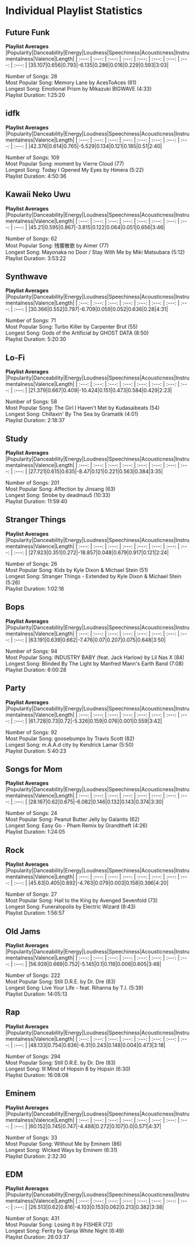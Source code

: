 
Individual Playlist Statistics
==============================

Future Funk
-----------
  
**Playlist Averages**
|Popularity|Danceability|Energy|Loudness|Speechiness|Acousticness|Instrumentalness|Valence|Length|
| :---: | :---: | :---: | :---: | :---: | :---: | :---: | :---: | :---: |
|35.107|0.656|0.793|-6.135|0.286|0.016|0.229|0.593|3:03|
  
Number of Songs: 28  
Most Popular Song: Memory Lane by AcesToAces (61)  
Longest Song: Emotional Prism by Mikazuki BIGWAVE (4:33)  
Playlist Duration: 1:25:20  

idfk
----
  
**Playlist Averages**
|Popularity|Danceability|Energy|Loudness|Speechiness|Acousticness|Instrumentalness|Valence|Length|
| :---: | :---: | :---: | :---: | :---: | :---: | :---: | :---: | :---: |
|42.376|0.614|0.765|-5.529|0.134|0.121|0.185|0.51|2:40|
  
Number of Songs: 109  
Most Popular Song: moment by Vierre Cloud (77)  
Longest Song: Today I Opened My Eyes by Himera (5:22)  
Playlist Duration: 4:50:36  

Kawaii Neko Uwu
---------------
  
**Playlist Averages**
|Popularity|Danceability|Energy|Loudness|Speechiness|Acousticness|Instrumentalness|Valence|Length|
| :---: | :---: | :---: | :---: | :---: | :---: | :---: | :---: | :---: |
|45.21|0.595|0.867|-3.815|0.122|0.064|0.051|0.656|3:46|
  
Number of Songs: 62  
Most Popular Song: 残響散歌 by Aimer (77)  
Longest Song: Mayonaka no Door / Stay With Me by Miki Matsubara (5:12)  
Playlist Duration: 3:53:22  

Synthwave
---------
  
**Playlist Averages**
|Popularity|Danceability|Energy|Loudness|Speechiness|Acousticness|Instrumentalness|Valence|Length|
| :---: | :---: | :---: | :---: | :---: | :---: | :---: | :---: | :---: |
|30.366|0.552|0.797|-6.709|0.059|0.052|0.636|0.28|4:31|
  
Number of Songs: 71  
Most Popular Song: Turbo Killer by Carpenter Brut (55)  
Longest Song: Gods of the Artificial by GHOST DATA (8:50)  
Playlist Duration: 5:20:30  

Lo-Fi
-----
  
**Playlist Averages**
|Popularity|Danceability|Energy|Loudness|Speechiness|Acousticness|Instrumentalness|Valence|Length|
| :---: | :---: | :---: | :---: | :---: | :---: | :---: | :---: | :---: |
|21.379|0.667|0.409|-10.424|0.151|0.473|0.584|0.429|2:23|
  
Number of Songs: 58  
Most Popular Song: The Girl I Haven't Met by Kudasaibeats (54)  
Longest Song: Chillaxin' By The Sea by Gramatik (4:01)  
Playlist Duration: 2:18:37  

Study
-----
  
**Playlist Averages**
|Popularity|Danceability|Energy|Loudness|Speechiness|Acousticness|Instrumentalness|Valence|Length|
| :---: | :---: | :---: | :---: | :---: | :---: | :---: | :---: | :---: |
|27.721|0.615|0.635|-8.47|0.121|0.221|0.563|0.384|3:35|
  
Number of Songs: 201  
Most Popular Song: Affection by Jinsang (63)  
Longest Song: Strobe by deadmau5 (10:33)  
Playlist Duration: 11:59:40  

Stranger Things
---------------
  
**Playlist Averages**
|Popularity|Danceability|Energy|Loudness|Speechiness|Acousticness|Instrumentalness|Valence|Length|
| :---: | :---: | :---: | :---: | :---: | :---: | :---: | :---: | :---: |
|27.923|0.351|0.272|-18.857|0.048|0.679|0.917|0.121|2:24|
  
Number of Songs: 26  
Most Popular Song: Kids by Kyle Dixon & Michael Stein (51)  
Longest Song: Stranger Things - Extended by Kyle Dixon & Michael Stein (5:26)  
Playlist Duration: 1:02:16  

Bops
----
  
**Playlist Averages**
|Popularity|Danceability|Energy|Loudness|Speechiness|Acousticness|Instrumentalness|Valence|Length|
| :---: | :---: | :---: | :---: | :---: | :---: | :---: | :---: | :---: |
|63.191|0.639|0.662|-7.476|0.07|0.207|0.075|0.648|3:50|
  
Number of Songs: 94  
Most Popular Song: INDUSTRY BABY (feat. Jack Harlow) by Lil Nas X (84)  
Longest Song: Blinded By The Light by Manfred Mann's Earth Band (7:08)  
Playlist Duration: 6:00:28  

Party
-----
  
**Playlist Averages**
|Popularity|Danceability|Energy|Loudness|Speechiness|Acousticness|Instrumentalness|Valence|Length|
| :---: | :---: | :---: | :---: | :---: | :---: | :---: | :---: | :---: |
|61.728|0.73|0.72|-5.326|0.159|0.076|0.001|0.559|3:42|
  
Number of Songs: 92  
Most Popular Song: goosebumps by Travis Scott (82)  
Longest Song: m.A.A.d city by Kendrick Lamar (5:50)  
Playlist Duration: 5:40:23  

Songs for Mom
-------------
  
**Playlist Averages**
|Popularity|Danceability|Energy|Loudness|Speechiness|Acousticness|Instrumentalness|Valence|Length|
| :---: | :---: | :---: | :---: | :---: | :---: | :---: | :---: | :---: |
|28.167|0.62|0.675|-6.082|0.146|0.132|0.143|0.374|3:30|
  
Number of Songs: 24  
Most Popular Song: Peanut Butter Jelly by Galantis (62)  
Longest Song: Easy Go - Pham Remix by Grandtheft (4:26)  
Playlist Duration: 1:24:05  

Rock
----
  
**Playlist Averages**
|Popularity|Danceability|Energy|Loudness|Speechiness|Acousticness|Instrumentalness|Valence|Length|
| :---: | :---: | :---: | :---: | :---: | :---: | :---: | :---: | :---: |
|45.63|0.405|0.892|-4.763|0.079|0.003|0.158|0.396|4:20|
  
Number of Songs: 27  
Most Popular Song: Hail to the King by Avenged Sevenfold (73)  
Longest Song: Funeralopolis by Electric Wizard (8:43)  
Playlist Duration: 1:56:57  

Old Jams
--------
  
**Playlist Averages**
|Popularity|Danceability|Energy|Loudness|Speechiness|Acousticness|Instrumentalness|Valence|Length|
| :---: | :---: | :---: | :---: | :---: | :---: | :---: | :---: | :---: |
|56.928|0.669|0.752|-5.145|0.1|0.118|0.006|0.605|3:48|
  
Number of Songs: 222  
Most Popular Song: Still D.R.E. by Dr. Dre (83)  
Longest Song: Live Your Life - feat. Rihanna by T.I. (5:39)  
Playlist Duration: 14:05:13  

Rap
---
  
**Playlist Averages**
|Popularity|Danceability|Energy|Loudness|Speechiness|Acousticness|Instrumentalness|Valence|Length|
| :---: | :---: | :---: | :---: | :---: | :---: | :---: | :---: | :---: |
|48.133|0.754|0.636|-6.31|0.243|0.148|0.004|0.473|3:18|
  
Number of Songs: 294  
Most Popular Song: Still D.R.E. by Dr. Dre (83)  
Longest Song: Ill Mind of Hopsin 8 by Hopsin (6:30)  
Playlist Duration: 16:08:08  

Eminem
------
  
**Playlist Averages**
|Popularity|Danceability|Energy|Loudness|Speechiness|Acousticness|Instrumentalness|Valence|Length|
| :---: | :---: | :---: | :---: | :---: | :---: | :---: | :---: | :---: |
|60.152|0.745|0.747|-4.488|0.272|0.107|0.0|0.571|4:37|
  
Number of Songs: 33  
Most Popular Song: Without Me by Eminem (86)  
Longest Song: Wicked Ways by Eminem (6:31)  
Playlist Duration: 2:32:30  

EDM
---
  
**Playlist Averages**
|Popularity|Danceability|Energy|Loudness|Speechiness|Acousticness|Instrumentalness|Valence|Length|
| :---: | :---: | :---: | :---: | :---: | :---: | :---: | :---: | :---: |
|26.513|0.62|0.816|-4.103|0.153|0.062|0.213|0.382|3:38|
  
Number of Songs: 431  
Most Popular Song: Losing It by FISHER (72)  
Longest Song: Ferity by Ganja White Night (6:49)  
Playlist Duration: 26:03:37  
